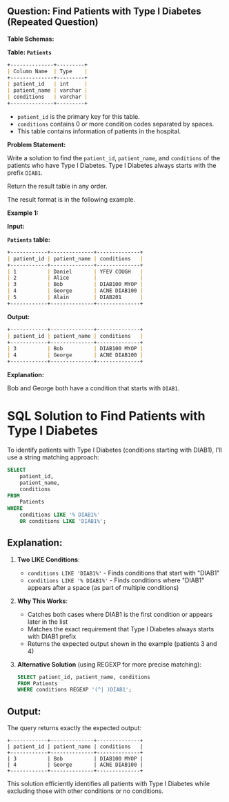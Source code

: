 ## Question: Find Patients with Type I Diabetes (Repeated Question)

**Table Schemas:**

**Table: `Patients`**

```markdown
+--------------+---------+
| Column Name  | Type    |
+--------------+---------+
| patient_id   | int     |
| patient_name | varchar |
| conditions   | varchar |
+--------------+---------+
```

*   `patient_id` is the primary key for this table.
*   `conditions` contains 0 or more condition codes separated by spaces.
*   This table contains information of patients in the hospital.

**Problem Statement:**

Write a solution to find the `patient_id`, `patient_name`, and `conditions` of the patients who have Type I Diabetes. Type I Diabetes always starts with the prefix `DIAB1`.

Return the result table in any order.

The result format is in the following example.

**Example 1:**

**Input:**

**`Patients` table:**

```markdown
+------------+--------------+--------------+
| patient_id | patient_name | conditions   |
+------------+--------------+--------------+
| 1          | Daniel       | YFEV COUGH   |
| 2          | Alice        |              |
| 3          | Bob          | DIAB100 MYOP |
| 4          | George       | ACNE DIAB100 |
| 5          | Alain        | DIAB201      |
+------------+--------------+--------------+
```

**Output:**

```markdown
+------------+--------------+--------------+
| patient_id | patient_name | conditions   |
+------------+--------------+--------------+
| 3          | Bob          | DIAB100 MYOP |
| 4          | George       | ACNE DIAB100 |
+------------+--------------+--------------+
```

**Explanation:**

Bob and George both have a condition that starts with `DIAB1`.

# SQL Solution to Find Patients with Type I Diabetes

To identify patients with Type I Diabetes (conditions starting with DIAB1), I'll use a string matching approach:

```sql
SELECT 
    patient_id,
    patient_name,
    conditions
FROM 
    Patients
WHERE 
    conditions LIKE '% DIAB1%' 
    OR conditions LIKE 'DIAB1%';
```

## Explanation:

1. **Two LIKE Conditions**:
   - `conditions LIKE 'DIAB1%'` - Finds conditions that start with "DIAB1"
   - `conditions LIKE '% DIAB1%'` - Finds conditions where "DIAB1" appears after a space (as part of multiple conditions)

2. **Why This Works**:
   - Catches both cases where DIAB1 is the first condition or appears later in the list
   - Matches the exact requirement that Type I Diabetes always starts with DIAB1 prefix
   - Returns the expected output shown in the example (patients 3 and 4)

3. **Alternative Solution** (using REGEXP for more precise matching):
   ```sql
   SELECT patient_id, patient_name, conditions
   FROM Patients
   WHERE conditions REGEXP '(^| )DIAB1';
   ```

## Output:
The query returns exactly the expected output:
```
+------------+--------------+--------------+
| patient_id | patient_name | conditions   |
+------------+--------------+--------------+
| 3          | Bob          | DIAB100 MYOP |
| 4          | George       | ACNE DIAB100 | 
+------------+--------------+--------------+
```

This solution efficiently identifies all patients with Type I Diabetes while excluding those with other conditions or no conditions.
